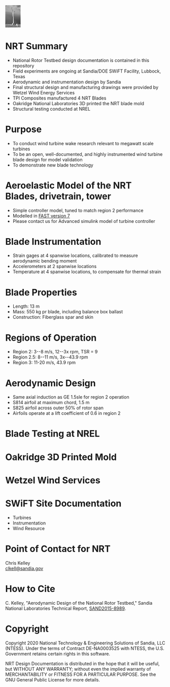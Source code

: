 
<img src="Photos/NRT_Photos_small_5.jpeg" width="48">

# NRT Summary
- National Rotor Testbed design documentation is contained in this repository
- Field experiments are ongoing at Sandia/DOE SWiFT Facility, Lubbock, Texas
- Aerodynamic and instrumentation design by Sandia 
- Final structural design and manufacturing drawings were provided by Wetzel Wind Energy Services
- TPI Composites manufactured 4 NRT Blades
- Oakridge National Laboratories 3D printed the NRT blade mold
- Structural testing conducted at NREL

# Purpose
- To conduct wind turbine wake research relevant to megawatt scale turbines
- To be an open, well-documented, and highly instrumented wind turbine blade design for model validation
- To demonstrate new blade technology

# Aeroelastic Model of the NRT Blades, drivetrain, tower
- Simple controller model, tuned to match region 2 performance  
- Modelled in [FAST version 7](https://www.nrel.gov/wind/nwtc/fastv7.html)
- Please contact us for Advanced simulink model of turbine controller

# Blade Instrumentation
- Strain gages at 4 spanwise locations, calibrated to measure aerodynamic bending moment
- Accelerometers at 2 spanwise locations
- Temperature at 4 spanwise locations, to compensate for thermal strain

# Blade Properties
- Length: 13 m
- Mass: 550 kg pr blade, including balance box ballast 
- Construction: Fiberglass spar and skin

# Regions of Operation
- Region 2:   3--8 m/s, 12--3x rpm, TSR = 9
- Region 2.5: 8--11 m/s, 3x--43.9 rpm
- Region 3:   11-20 m/s, 43.9 rpm

# Aerodynamic Design
- Same axial induction as GE 1.5sle for region 2 operation
- S814 airfoil at maximum chord, 1.5 m
- S825 airfoil across outer 50% of rotor span
- Airfoils operate at a lift coefficient of 0.6 in region 2

# Blade Testing at NREL

# Oakridge 3D Printed Mold

# Wetzel Wind Services

# SWiFT Site Documentation
- Turbines
- Instrumentation
- Wind Resource

# Point of Contact for NRT
Chris Kelley  
clkell@sandia.gov

# How to Cite
C. Kelley, "Aerodynamic Design of the National Rotor Testbed," Sandia National Laboratories Technical Report, [SAND2015-8989](https://www.osti.gov/biblio/1346410-aerodynamic-design-national-rotor-testbed).  


# Copyright
Copyright 2020 National Technology & Engineering Solutions of Sandia, 
LLC (NTESS). Under the terms of Contract DE-NA0003525 with NTESS, the U.S. 
Government retains certain rights in this software.
 
NRT Design Documentation is distributed in the hope that it will be useful, but WITHOUT ANY 
WARRANTY; without even the implied warranty of MERCHANTABILITY or FITNESS FOR A 
PARTICULAR PURPOSE.  See the GNU General Public License for more details.
